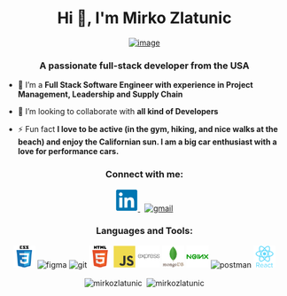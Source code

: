 <div align="center">
<h1>Hi 👋, I'm Mirko Zlatunic</h1>

[![image](https://github.com/mirkozlatunic/mirkozlatunic/assets/110959892/3243be9c-388c-4be5-b173-0871f523c779)
](https://github.com/mirkozlatunic/mirkozlatunic/assets/110959892/bd78f697-6784-4211-a87c-4e8474f1d86c)

</div>

<h3 align="center">A passionate full-stack developer from the USA</h3>

- 🌱 I’m a **Full Stack Software Engineer with experience in Project Management, Leadership and Supply Chain**

- 👯 I’m looking to collaborate with **all kind of Developers**

- ⚡ Fun fact **I love to be active (in the gym, hiking, and nice walks at the beach) and enjoy the Californian sun. I am a big car enthusiast with a love for performance cars.**

<h3 align="center">Connect with me:</h3>
<p align="center">
  <a href="https://www.linkedin.com/in/mirkozlatunic">
    <img src="https://github.com/devicons/devicon/blob/master/icons/linkedin/linkedin-original.svg" alt="linkedIn" width="40" height="40" />
  </a>&nbsp;
   <a href=""mailto:m.zlatunic@gmail.com">
     <img src="https://www.vectorlogo.zone/logos/gmail/gmail-icon.svg" alt="gmail" width="40" height="40" />
   </a>
</p>

<h3 align="center">Languages and Tools:</h3>
<p align="center">
<img src="https://raw.githubusercontent.com/devicons/devicon/master/icons/css3/css3-original-wordmark.svg" alt="css3" width="40" height="40"/> 
<img src="https://www.vectorlogo.zone/logos/figma/figma-icon.svg" alt="figma" width="40" height="40"/>
<img src="https://www.vectorlogo.zone/logos/git-scm/git-scm-icon.svg" alt="git" width="40" height="40"/> <img src="https://raw.githubusercontent.com/devicons/devicon/master/icons/html5/html5-original-wordmark.svg" alt="html5" width="40" height="40"/>
<img src="https://raw.githubusercontent.com/devicons/devicon/master/icons/javascript/javascript-original.svg" alt="javascript" width="40" height="40"/>
<img src="https://raw.githubusercontent.com/devicons/devicon/master/icons/express/express-original-wordmark.svg" alt="express" width="40" height="40"/>
<img src="https://raw.githubusercontent.com/devicons/devicon/master/icons/mongodb/mongodb-original-wordmark.svg" alt="mongodb" width="40" height="40"/>
<img src="https://raw.githubusercontent.com/devicons/devicon/master/icons/nginx/nginx-original.svg" alt="nginx" width="40" height="40"/>
<img src="https://www.vectorlogo.zone/logos/getpostman/getpostman-icon.svg" alt="postman" width="40" height="40"/>
<img src="https://raw.githubusercontent.com/devicons/devicon/master/icons/react/react-original-wordmark.svg" alt="react" width="40" height="40"/></p>

<p align="center">
<img align="center" src="https://github-readme-stats.vercel.app/api/top-langs?username=mirkozlatunic&show_icons=true&locale=en&layout=compact" alt="mirkozlatunic" />
&nbsp;<img align="center" src="https://github-readme-stats.vercel.app/api?username=mirkozlatunic&show_icons=true&locale=en" alt="mirkozlatunic" /></p>
